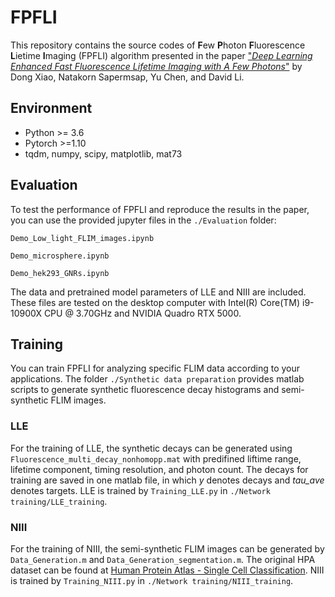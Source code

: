 # FPFLI
This repository contains the source codes of **F**ew **P**hoton **F**luorescence **L**ietime **I**maging (FPFLI) algorithm presented in the paper ["*Deep Learning Enhanced Fast Fluorescence Lifetime Imaging with A Few Photons*"](https://biorxiv.org/cgi/content/short/2023.04.06.534322v1) by Dong Xiao, Natakorn Sapermsap, Yu Chen, and David Li.

## Environment
- Python >= 3.6
- Pytorch >=1.10
- tqdm, numpy, scipy, matplotlib, mat73

## Evaluation
To test the performance of FPFLI and reproduce the results in the paper, you can use the provided jupyter files in the `./Evaluation` folder:

`Demo_Low_light_FLIM_images.ipynb`

`Demo_microsphere.ipynb`

`Demo_hek293_GNRs.ipynb`

The data and pretrained model parameters of LLE and NIII are included. These files are tested on the desktop computer with Intel(R) Core(TM) i9-10900X CPU @ 3.70GHz and NVIDIA Quadro RTX 5000.


## Training 
You can train FPFLI for analyzing specific FLIM data according to your applications. 
 The folder `./Synthetic data preparation`  provides matlab scripts to generate synthetic fluorescence decay histograms and semi-synthetic FLIM images. 
 ### LLE
 For the training of LLE, the synthetic decays can be generated using `Fluorescence_multi_decay_nonhomopp.mat` with predifined liftime range, lifetime component, timing resolution, and photon count. The decays for training are saved in one matlab file, in which *y* denotes decays and *tau_ave* denotes targets. LLE is trained by `Training_LLE.py`  in `./Network training/LLE_training`.
 ### NIII
For the training of NIII, the semi-synthetic FLIM images can be generated by `Data_Generation.m` and `Data_Generation_segmentation.m`. The original HPA dataset can be found at [Human Protein Atlas - Single Cell Classification](https://www.kaggle.com/c/hpa-single-cell-image-classification). NIII is trained by `Training_NIII.py` in `./Network training/NIII_training`. 
